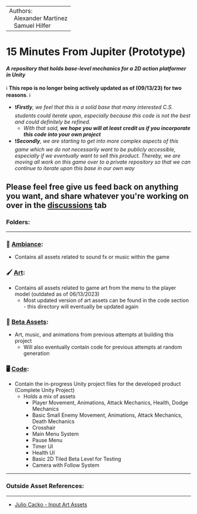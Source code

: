 
<table>
  <tr>
    <td>Authors:<br>
      &nbsp;&nbsp;&nbsp;Alexander Martinez<br>
      &nbsp;&nbsp;&nbsp;Samuel Hilfer</td>
  </tr>
</table>


# 15 Minutes From Jupiter (Prototype)

#### *A repository that holds base-level mechanics for a 2D action platformer in Unity*

:information_source: **This repo is no longer being actively updated as of (09/13/23) for two reasons**. :information_source:
- ❗_**Firstly**, we feel that this is a solid base that many interested C.S. students could iterate upon, especially because this code is not the best and could definitely be refined._
    - _With that said, **we hope you will at least credit us if you incorporate this code into your own project**_
- ❗_**Secondly**, we are starting to get into more complex aspects of this game which we do not necessarily want to be publicly accessible, especially if we eventually want to sell this product. Thereby, we are moving all work on this game over to a private repository so that we can continue to iterate upon this base in our own way_

Please feel free give us feed back on anything you want, and share whatever you're working on over in the [discussions](https://github.com/GrowingPaigns/15-Minutes-From-Jupiter/discussions) tab
---
### Folders: 
---
### 🎵 [Ambiance](https://github.com/GrowingPaigns/15-Minutes-From-Jupiter/tree/main/Ambiance): 
- Contains all assets related to sound fx or music within the game

### 🖌️ [Art](https://github.com/GrowingPaigns/15-Minutes-From-Jupiter/tree/main/Art):
- Contains all assets related to game art from the menu to the player model (outdated as of 06/13/2023)
    - Most updated version of art assets can be found in the code section - this directory will eventually be updated again 

### 💽 [Beta Assets](https://github.com/GrowingPaigns/15-Minutes-From-Jupiter/tree/main/Beta%20Assets):
- Art, music, and animations from previous attempts at building this project
    - Will also eventually contain code for previous attempts at random generation

### 🖥️ [Code](https://github.com/GrowingPaigns/15-Minutes-From-Jupiter/tree/main/Code):
- Contain the in-progress Unity project files for the developed product (Complete Unity Project)
    - Holds a mix of assets
        - Player Movement, Animations, Attack Mechanics, Health, Dodge Mechanics
        - Basic Small Enemy Movement, Animations, Attack Mechanics, Death Mechanics
        - Crosshair
        - Main Menu System
        - Pause Menu
        - Timer UI
        - Health UI
        - Basic 2D Tiled Beta Level for Testing
        - Camera with Follow System 
---      
### Outside Asset References:
---
- [Julio Cacko - Input Art Assets](https://juliocacko.itch.io/free-input-prompts) 
